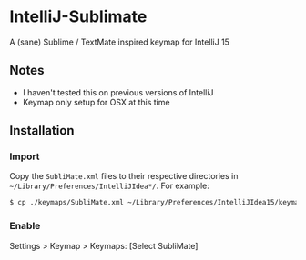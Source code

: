 IntelliJ-Sublimate
==================

A (sane) Sublime / TextMate inspired keymap for IntelliJ 15

## Notes

* I haven't tested this on previous versions of IntelliJ
* Keymap only setup for OSX at this time


## Installation

### Import

Copy the `SubliMate.xml` files to their respective directories in `~/Library/Preferences/IntelliJIdea*/`. For example:

```bash
$ cp ./keymaps/SubliMate.xml ~/Library/Preferences/IntelliJIdea15/keymaps/
```

### Enable

Settings > Keymap > Keymaps: [Select SubliMate]

